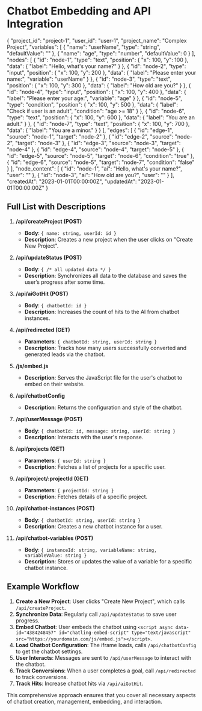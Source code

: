 # Chatbot Embedding and API Integration

{
  "project_id": "project-1",
  "user_id": "user-1",
  "project_name": "Complex Project",
  "variables": [
    { "name": "userName", "type": "string", "defaultValue": "" },
    { "name": "age", "type": "number", "defaultValue": 0 }
  ],
  "nodes": [
    {
      "id": "node-1",
      "type": "text",
      "position": { "x": 100, "y": 100 },
      "data": { "label": "Hello, what's your name?" }
    },
    {
      "id": "node-2",
      "type": "input",
      "position": { "x": 100, "y": 200 },
      "data": { "label": "Please enter your name:", "variable": "userName" }
    },
    {
      "id": "node-3",
      "type": "text",
      "position": { "x": 100, "y": 300 },
      "data": { "label": "How old are you?" }
    },
    {
      "id": "node-4",
      "type": "input",
      "position": { "x": 100, "y": 400 },
      "data": { "label": "Please enter your age:", "variable": "age" }
    },
    {
      "id": "node-5",
      "type": "condition",
      "position": { "x": 100, "y": 500 },
      "data": { "label": "Check if user is an adult", "condition": "age >= 18" }
    },
    {
      "id": "node-6",
      "type": "text",
      "position": { "x": 100, "y": 600 },
      "data": { "label": "You are an adult." }
    },
    {
      "id": "node-7",
      "type": "text",
      "position": { "x": 100, "y": 700 },
      "data": { "label": "You are a minor." }
    }
  ],
  "edges": [
    { "id": "edge-1", "source": "node-1", "target": "node-2" },
    { "id": "edge-2", "source": "node-2", "target": "node-3" },
    { "id": "edge-3", "source": "node-3", "target": "node-4" },
    { "id": "edge-4", "source": "node-4", "target": "node-5" },
    { "id": "edge-5", "source": "node-5", "target": "node-6", "condition": "true" },
    { "id": "edge-6", "source": "node-5", "target": "node-7", "condition": "false" }
  ],
  "node_content": [
    { "id": "node-1", "ai": "Hello, what's your name?", "user": "" },
    { "id": "node-3", "ai": "How old are you?", "user": "" }
  ],
  "createdAt": "2023-01-01T00:00:00Z",
  "updatedAt": "2023-01-01T00:00:00Z"
}

## Full List with Descriptions

1. **/api/createProject (POST)**
   - **Body**: `{ name: string, userId: id }`
   - **Description**: Creates a new project when the user clicks on "Create New Project".

2. **/api/updateStatus (POST)**
   - **Body**: `{ /* all updated data */ }`
   - **Description**: Synchronizes all data to the database and saves the user’s progress after some time.

3. **/api/aiGotHit (POST)**
   - **Body**: `{ chatbotId: id }`
   - **Description**: Increases the count of hits to the AI from chatbot instances.

4. **/api/redirected (GET)**
   - **Parameters**: `{ chatbotId: string, userId: string }`
   - **Description**: Tracks how many users successfully converted and generated leads via the chatbot.

5. **/js/embed.js**
   - **Description**: Serves the JavaScript file for the user's chatbot to embed on their website.

6. **/api/chatbotConfig**
   - **Description**: Returns the configuration and style of the chatbot.

7. **/api/userMessage (POST)**
   - **Body**: `{ chatbotId: id, message: string, userId: string }`
   - **Description**: Interacts with the user's response.

8. **/api/projects (GET)**
   - **Parameters**: `{ userId: string }`
   - **Description**: Fetches a list of projects for a specific user.

9. **/api/project/:projectId (GET)**
   - **Parameters**: `{ projectId: string }`
   - **Description**: Fetches details of a specific project.

10. **/api/chatbot-instances (POST)**
    - **Body**: `{ chatbotId: string, userId: string }`
    - **Description**: Creates a new chatbot instance for a user.

11. **/api/chatbot-variables (POST)**
    - **Body**: `{ instanceId: string, variableName: string, variableValue: string }`
    - **Description**: Stores or updates the value of a variable for a specific chatbot instance.

## Example Workflow

1. **Create a New Project**: User clicks "Create New Project", which calls `/api/createProject`.
2. **Synchronize Data**: Regularly call `/api/updateStatus` to save user progress.
3. **Embed Chatbot**: User embeds the chatbot using `<script async data-id="4384248457" id="chatling-embed-script" type="text/javascript" src="https://yourdomain.com/js/embed.js"></script>`.
4. **Load Chatbot Configuration**: The iframe loads, calls `/api/chatbotConfig` to get the chatbot settings.
5. **User Interacts**: Messages are sent to `/api/userMessage` to interact with the chatbot.
6. **Track Conversions**: When a user completes a goal, call `/api/redirected` to track conversions.
7. **Track Hits**: Increase chatbot hits via `/api/aiGotHit`.

This comprehensive approach ensures that you cover all necessary aspects of chatbot creation, management, embedding, and interaction.
